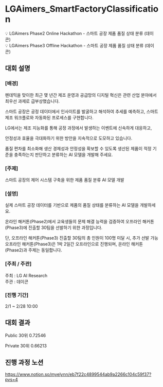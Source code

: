 # LGAimers_SmartFactoryClassification
💡 LGAimers Phase2 Online Hackathon - 스마트 공장 제품 품질 상태 분류 (데이콘)<br>
💡 LGAimers Phase3 Offline Hackathon - 스마트 공장 제품 품질 상태 분류 (데이콘)

## 대회 설명
### [배경] 

펜데믹을 맞이한 최근 몇 년간 제조 운영과 공급망의 디지털 혁신은 관련 산업 분야에서 최우선 과제로 급부상했습니다.

스마트 공장은 공정 데이터에서 인사이트를 발굴하고 해석하여 추세를 예측하고, 스마트 제조 워크플로와 자동화된 프로세스를 구현합니다.

LG에서는 제조 지능화를 통해 공정 과정에서 발생하는 이벤트에 신속하게 대응하고,

안정성과 효율을 극대화하기 위한 방안을 지속적으로 도모하고 있습니다.

품질 편차를 최소화해 생산 경제성과 안정성을 확보할 수 있도록 생산된 제품이 적정 기준을 충족하는지 판단하고 분류하는 AI 모델을 개발해 주세요.



### [주제]

스마트 공장의 제어 시스템 구축을 위한 제품 품질 분류 AI 모델 개발



### [설명]

실제 스마트 공장 데이터를 기반으로 제품의 품질 상태를 분류하는 AI 모델을 개발하세요.

온라인 해커톤(Phase2)에서 교육생들의 문제 해결 능력을 검증하여 오프라인 해커톤(Phase3)에 진출할 30팀을 선발하기 위한 과정입니다.

단, 오프라인 해커톤(Phase3) 진출할 30팀의 총 인원이 100명 미달 시, 추가 선발 가능
오프라인 해커톤(Phase3)은 1박 2일간 오프라인으로 진행되며, 온라인 해커톤(Phase2)과 주제는 동일합니다.

### [주최 / 주관]

주최 : LG AI Research<br>
주관 : 데이콘

### [진행 기간]

2/1 ~ 2/28 10:00

## 대회 결과
Public 30위 0.72546

Private 30위 0.66213

## 진행 과정 노션

https://www.notion.so/myelynn/eb7f22c4899544ab9a2266c104c59f37?pvs=4
